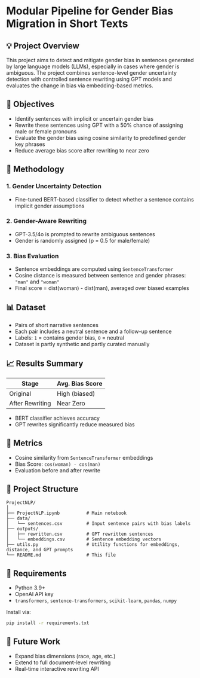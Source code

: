 # Modular Pipeline for Gender Bias Migration in Short Texts

## 💡 Project Overview

This project aims to detect and mitigate gender bias in sentences generated by large language models (LLMs), especially in cases where gender is ambiguous. The project combines sentence-level gender uncertainty detection with controlled sentence rewriting using GPT models and evaluates the change in bias via embedding-based metrics.

## 🎯 Objectives

- Identify sentences with implicit or uncertain gender bias
- Rewrite these sentences using GPT with a 50% chance of assigning male or female pronouns
- Evaluate the gender bias using cosine similarity to predefined gender key phrases
- Reduce average bias score after rewriting to near zero

## 🧠 Methodology

### 1. Gender Uncertainty Detection

- Fine-tuned BERT-based classifier to detect whether a sentence contains implicit gender assumptions

### 2. Gender-Aware Rewriting

- GPT-3.5/4o is prompted to rewrite ambiguous sentences
- Gender is randomly assigned (p = 0.5 for male/female)

### 3. Bias Evaluation

- Sentence embeddings are computed using `SentenceTransformer`
- Cosine distance is measured between sentence and gender phrases: `"man"` and `"woman"`
- Final score = dist(woman) - dist(man), averaged over biased examples

## 📊 Dataset

- Pairs of short narrative sentences
- Each pair includes a neutral sentence and a follow-up sentence
- Labels: `1` = contains gender bias, `0` = neutral
- Dataset is partly synthetic and partly curated manually

## 📈 Results Summary

| Stage           | Avg. Bias Score |
| --------------- | --------------- |
| Original        | High (biased)   |
| After Rewriting | Near Zero       |

- BERT classifier achieves accuracy
- GPT rewrites significantly reduce measured bias

## 🧪 Metrics

- Cosine similarity from `SentenceTransformer` embeddings
- Bias Score: `cos(woman) - cos(man)`
- Evaluation before and after rewrite

## 📁 Project Structure

```
ProjectNLP/
│
├── ProjectNLP.ipynb          # Main notebook
├── data/
│   └── sentences.csv         # Input sentence pairs with bias labels
├── outputs/
│   ├── rewritten.csv         # GPT rewritten sentences
│   └── embeddings.csv        # Sentence embedding vectors
├── utils.py                  # Utility functions for embeddings, distance, and GPT prompts
└── README.md                 # This file
```

## 🔧 Requirements

- Python 3.9+
- OpenAI API key
- `transformers`, `sentence-transformers`, `scikit-learn`, `pandas`, `numpy`

Install via:

```bash
pip install -r requirements.txt
```

## 🧠 Future Work

- Expand bias dimensions (race, age, etc.)
- Extend to full document-level rewriting
- Real-time interactive rewriting API

